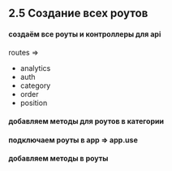 ## 2.5 Создание всех роутов

#### создаём все роуты и контроллеры для api

routes =>

- analytics
- auth
- category
- order
- position

#### добавляем методы для роутов в категории

#### подключаем роуты в app => app.use

#### добавляем методы в роуты

